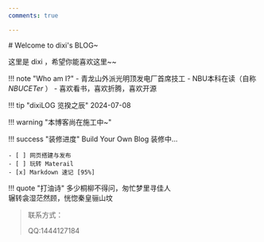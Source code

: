 ```yaml
---
comments: true

---
```

<div id="progress-container">
  <div id="progress-bar"></div>
</div>
# Welcome to dixi's BLOG~

这里是 dixi ，希望你能喜欢这里~~

!!! note "Who am I?"
    - 青龙山外派光明顶发电厂首席技工
    - NBU本科在读（自称 *NBUCETer* ）
    - 喜欢看书，喜欢折腾，喜欢开源

!!! tip "dixiLOG 览揆之辰"
    2024-07-08

!!! warning "本博客尚在施工中~"

!!! success "装修进度"
    Build Your Own Blog 装修中...

    - [ ] 网页搭建与发布
    - [ ] 玩转 Materail 
    - [x] Markdown 速记 [95%]


!!! quote "打油诗"
    多少桐柳不得问，匆忙梦里寻佳人  
    辗转衾湿茫然顾，恍惚秦皇骊山坟

> 联系方式：
> 
> QQ:1444127184
> 